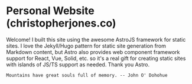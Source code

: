 # Personal Website (christopherjones.co)

Welcome! I built this site using the awesome AstroJS framework for static sites.
I love the Jekyll/Hugo pattern for static site generation from Markdown
content, but Astro also provides web component framework support for 
React, Vue, Solid, etc. so it's a real gift for creating static sites 
with islands of JS/TS support as needed.  Thank you Astro.

```
Mountains have great souls full of memory. -- John O' Dohohue
```